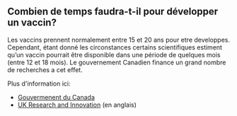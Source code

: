 ## Combien de temps faudra-t-il pour développer un vaccin?

Les vaccins prennent normalement entre 15 et 20 ans pour etre developpes. Cependant, étant donné les circonstances certains scientifiques estiment qu’un vaccin pourrait être disponible dans une période de quelques mois (entre 12 et 18 mois). Le gouvernement Canadien finance un grand nombre de recherches a cet effet.

Plus d'information ici:

- [Gouvermenent du Canada](https://www.canada.ca/fr/instituts-recherche-sante/nouvelles/2020/03/le-gouvernement-du-canada-finance-49nouveaux-projets-de-recherche-sur-la-covid-19--details-des-projets-finances.html)
- [UK Research and Innovation](https://coronavirusexplained.ukri.org/en/article/vdt0005/) (en anglais)
